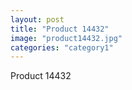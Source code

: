 ```yaml
---
layout: post
title: "Product 14432"
image: "product14432.jpg"
categories: "category1"
---
```

Product 14432
